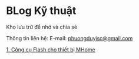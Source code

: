 # BLog Kỹ thuật
Kho lưu trữ để nhớ và chia sẻ

Thông tin liên hệ:
E-mail: phuongduyjsc@gmail.com


<a href="https://3mhousing.github.io/MHome-Tool/"> 1. Công cụ Flash cho thiết bị MHome</a>

